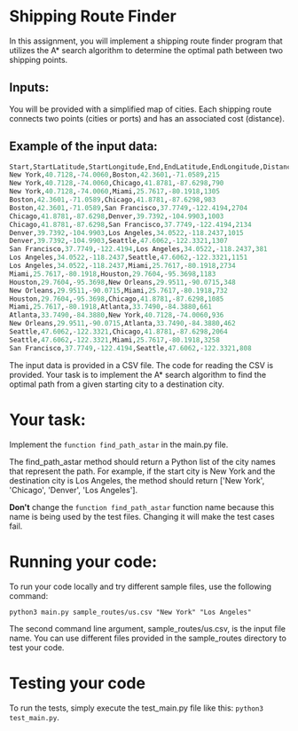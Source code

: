 # Shipping Route Finder
In this assignment, you will implement a shipping route finder program that utilizes the A* search algorithm to determine the optimal path between two shipping points.


## Inputs:
You will be provided with a simplified map of cities. Each shipping route connects two points (cities or ports) and has an associated cost (distance).

## Example of the input data:

```python
Start,StartLatitude,StartLongitude,End,EndLatitude,EndLongitude,Distance
New York,40.7128,-74.0060,Boston,42.3601,-71.0589,215
New York,40.7128,-74.0060,Chicago,41.8781,-87.6298,790
New York,40.7128,-74.0060,Miami,25.7617,-80.1918,1305
Boston,42.3601,-71.0589,Chicago,41.8781,-87.6298,983
Boston,42.3601,-71.0589,San Francisco,37.7749,-122.4194,2704
Chicago,41.8781,-87.6298,Denver,39.7392,-104.9903,1003
Chicago,41.8781,-87.6298,San Francisco,37.7749,-122.4194,2134
Denver,39.7392,-104.9903,Los Angeles,34.0522,-118.2437,1015
Denver,39.7392,-104.9903,Seattle,47.6062,-122.3321,1307
San Francisco,37.7749,-122.4194,Los Angeles,34.0522,-118.2437,381
Los Angeles,34.0522,-118.2437,Seattle,47.6062,-122.3321,1151
Los Angeles,34.0522,-118.2437,Miami,25.7617,-80.1918,2734
Miami,25.7617,-80.1918,Houston,29.7604,-95.3698,1183
Houston,29.7604,-95.3698,New Orleans,29.9511,-90.0715,348
New Orleans,29.9511,-90.0715,Miami,25.7617,-80.1918,732
Houston,29.7604,-95.3698,Chicago,41.8781,-87.6298,1085
Miami,25.7617,-80.1918,Atlanta,33.7490,-84.3880,661
Atlanta,33.7490,-84.3880,New York,40.7128,-74.0060,936
New Orleans,29.9511,-90.0715,Atlanta,33.7490,-84.3880,462
Seattle,47.6062,-122.3321,Chicago,41.8781,-87.6298,2064
Seattle,47.6062,-122.3321,Miami,25.7617,-80.1918,3258
San Francisco,37.7749,-122.4194,Seattle,47.6062,-122.3321,808
```

The input data is provided in a CSV file. The code for reading the CSV is provided. Your task is to implement the A* search algorithm to find the optimal path from a given starting city to a destination city.

# Your task:
Implement the `function find_path_astar` in the main.py file.

The find_path_astar method should return a Python list of the city names that represent the path. For example, if the start city is New York and the destination city is Los Angeles, the method should return ['New York', 'Chicago', 'Denver', 'Los Angeles'].

**Don't** change the `function find_path_astar` function name because this name is being used by the test files. Changing it will make the test cases fail.

# Running your code:
To run your code locally and try different sample files, use the following command:

`python3 main.py sample_routes/us.csv "New York" "Los Angeles"`

The second command line argument, sample_routes/us.csv, is the input file name. You can use different files provided in the sample_routes directory to test your code.

# Testing your code
To run the tests, simply execute the test_main.py file like this: `python3 test_main.py`.

